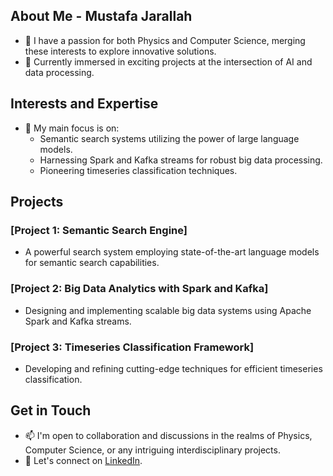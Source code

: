 ## About Me - Mustafa Jarallah
- 👀 I have a passion for both Physics and Computer Science, merging these interests to explore innovative solutions.
- 🌱 Currently immersed in exciting projects at the intersection of AI and data processing.

## Interests and Expertise
- 🚀 My main focus is on:
  - Semantic search systems utilizing the power of large language models.
  - Harnessing Spark and Kafka streams for robust big data processing.
  - Pioneering timeseries classification techniques.

## Projects

### [Project 1: Semantic Search Engine]
- A powerful search system employing state-of-the-art language models for semantic search capabilities.

### [Project 2: Big Data Analytics with Spark and Kafka]
- Designing and implementing scalable big data systems using Apache Spark and Kafka streams.

### [Project 3: Timeseries Classification Framework]
- Developing and refining cutting-edge techniques for efficient timeseries classification.

## Get in Touch
- 📫 I'm open to collaboration and discussions in the realms of Physics, Computer Science, or any intriguing interdisciplinary projects.
- 💼 Let's connect on [LinkedIn](https://www.linkedin.com/in/mustafa-jarallah/).



<!---
majarall/majarall is a ✨ special ✨ repository because its `README.md` (this file) appears on your GitHub profile.
You can click the Preview link to take a look at your changes.
--->
